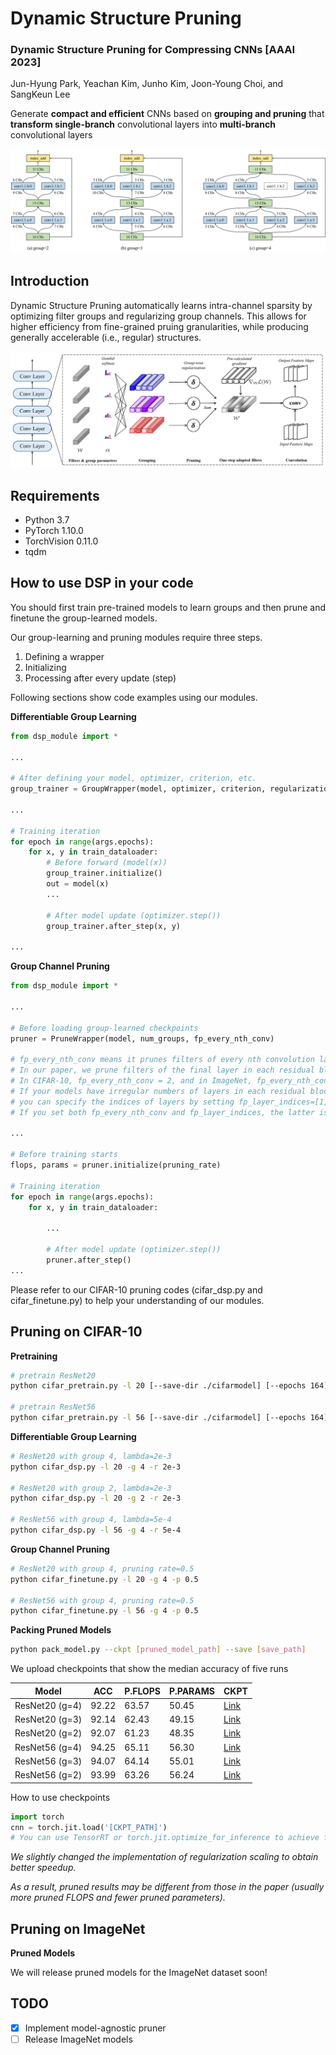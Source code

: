 # Dynamic Structure Pruning

### **Dynamic Structure Pruning for Compressing CNNs \[AAAI 2023]**
Jun-Hyung Park, Yeachan Kim, Junho Kim, Joon-Young Choi, and SangKeun Lee

Generate **compact and efficient** CNNs based on **grouping and pruning** that **transform single-branch** convolutional layers into **multi-branch** convolutional layers

![](assets/structure.png)

## Introduction

Dynamic Structure Pruning automatically learns intra-channel sparsity by optimizing filter groups and regularizing group channels.
This allows for higher efficiency from fine-grained pruing granularities, while producing generally accelerable (i.e., regular) structures.

![](assets/architecture.png)

## Requirements
- Python 3.7
- PyTorch 1.10.0
- TorchVision 0.11.0
- tqdm

## How to use DSP in your code

You should first train pre-trained models to learn groups and then prune and finetune the group-learned models.

Our group-learning and pruning modules require three steps.
1. Defining a wrapper
2. Initializing
3. Processing after every update (step)

Following sections show code examples using our modules.

**Differentiable Group Learning**

``` python
from dsp_module import *

...

# After defining your model, optimizer, criterion, etc.
group_trainer = GroupWrapper(model, optimizer, criterion, regularization_power, total_num_iterations, num_groups, temperature)

...

# Training iteration
for epoch in range(args.epochs):
    for x, y in train_dataloader:
        # Before forward (model(x))
        group_trainer.initialize()
        out = model(x)
        ...

        # After model update (optimizer.step())
        group_trainer.after_step(x, y)

...

```

**Group Channel Pruning**

``` python
from dsp_module import *

...

# Before loading group-learned checkpoints
pruner = PruneWrapper(model, num_groups, fp_every_nth_conv)

# fp_every_nth_conv means it prunes filters of every nth convolution layers.
# In our paper, we prune filters of the final layer in each residual block.
# In CIFAR-10, fp_every_nth_conv = 2, and in ImageNet, fp_every_nth_conv = 2 (ResNet18) or 3 (ResNet50)
# If your models have irregular numbers of layers in each residual block, 
# you can specify the indices of layers by setting fp_layer_indices=[1, 3, 5, 8, 11, 14, ...]
# If you set both fp_every_nth_conv and fp_layer_indices, the latter is prioritized.

...

# Before training starts
flops, params = pruner.initialize(pruning_rate)

# Training iteration
for epoch in range(args.epochs):
    for x, y in train_dataloader:
        
        ...

        # After model update (optimizer.step())
        pruner.after_step()
...
```

Please refer to our CIFAR-10 pruning codes (cifar_dsp.py and cifar_finetune.py) to help your understanding of our modules.

## Pruning on CIFAR-10 

**Pretraining**

``` bash
# pretrain ResNet20
python cifar_pretrain.py -l 20 [--save-dir ./cifarmodel] [--epochs 164] [--batch-size 128] [--lr 0.1] [--momentum 0.9] [--wd 1e-4]

# pretrain ResNet56
python cifar_pretrain.py -l 56 [--save-dir ./cifarmodel] [--epochs 164] [--batch-size 128] [--lr 0.1] [--momentum 0.9] [--wd 1e-4]
```

**Differentiable Group Learning**

``` bash
# ResNet20 with group 4, lambda=2e-3
python cifar_dsp.py -l 20 -g 4 -r 2e-3

# ResNet20 with group 2, lambda=2e-3
python cifar_dsp.py -l 20 -g 2 -r 2e-3

# ResNet56 with group 4, lambda=5e-4
python cifar_dsp.py -l 56 -g 4 -r 5e-4
```

**Group Channel Pruning**

``` bash
# ResNet20 with group 4, pruning rate=0.5
python cifar_finetune.py -l 20 -g 4 -p 0.5

# ResNet56 with group 4, pruning rate=0.5
python cifar_finetune.py -l 56 -g 4 -p 0.5

```

**Packing Pruned Models**

``` bash
python pack_model.py --ckpt [pruned_model_path] --save [save_path]
```

We upload checkpoints that show the median accuracy of five runs

| Model           |  ACC  | P.FLOPS | P.PARAMS  | CKPT     |
| --------------- | ----- | ------- | --------- | -------- |
| ResNet20 (g=4)  | 92.22 |  63.57  |   50.45   | [Link](https://github.com/irishev/DSP/raw/main/checkpoints/resnet20_g4.pt) |
| ResNet20 (g=3)  | 92.14 |  62.43  |   49.15   | [Link](https://github.com/irishev/DSP/raw/main/checkpoints/resnet20_g3.pt) |
| ResNet20 (g=2)  | 92.07 |  61.23  |   48.35   | [Link](https://github.com/irishev/DSP/raw/main/checkpoints/resnet20_g2.pt) |
| ResNet56 (g=4)  | 94.25 |  65.11  |   56.30   | [Link](https://github.com/irishev/DSP/raw/main/checkpoints/resnet56_g4.pt) |
| ResNet56 (g=3)  | 94.07 |  64.14  |   55.01   | [Link](https://github.com/irishev/DSP/raw/main/checkpoints/resnet56_g3.pt) |
| ResNet56 (g=2)  | 93.99 |  63.26  |   56.24   | [Link](https://github.com/irishev/DSP/raw/main/checkpoints/resnet56_g2.pt) |

How to use checkpoints
``` python
import torch
cnn = torch.jit.load('[CKPT_PATH]')
# You can use TensorRT or torch.jit.optimize_for_inference to achieve further acceleration.
```

_We slightly changed the implementation of regularization scaling to obtain better speedup._

_As a result, pruned results may be different from those in the paper (usually more pruned FLOPS and fewer pruned parameters)._

## Pruning on ImageNet 

**Pruned Models**

We will release pruned models for the ImageNet dataset soon!

## TODO
- [x] Implement model-agnostic pruner
- [ ] Release ImageNet models